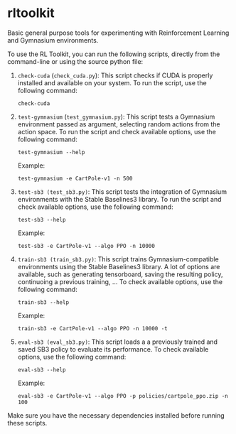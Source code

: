 # rltoolkit
Basic general purpose tools for experimenting with Reinforcement Learning and Gymnasium environments.

To use the RL Toolkit, you can run the following scripts, directly from the command-line or using the source python file:

1. `check-cuda` (`check_cuda.py`): This script checks if CUDA is properly installed and available on your system. To run the script, use the following command:
    ```
    check-cuda
    ```

2. `test-gymnasium` (`test_gymnasium.py`): This script tests a Gymnasium environment passed as argument, selecting random actions from the action space. To run the script and check available options, use the following command:
    ```
    test-gymnasium --help
    ```
    Example:
    ```
    test-gymnasium -e CartPole-v1 -n 500
    ```

3. `test-sb3 (test_sb3.py)`: This script tests the integration of Gymnasium environments with the Stable Baselines3 library. To run the script and check available options, use the following command:
    ```
    test-sb3 --help
    ```
    Example:
    ```
    test-sb3 -e CartPole-v1 --algo PPO -n 10000
    ```

3. `train-sb3 (train_sb3.py)`: This script trains Gymnasium-compatible environments using  the Stable Baselines3 library. A lot of options are available, such as generating tensorboard, saving the resulting policy, continuoing a previous training, ... To check available options, use the following command:
    ```
    train-sb3 --help
    ```
    Example:
    ```
    train-sb3 -e CartPole-v1 --algo PPO -n 10000 -t
    ```

3. `eval-sb3 (eval_sb3.py)`: This script loads a a previously trained and saved SB3 policy to evaluate its performance. To check available options, use the following command:
    ```
    eval-sb3 --help
    ```
    Example:
    ```
    eval-sb3 -e CartPole-v1 --algo PPO -p policies/cartpole_ppo.zip -n 100
    ```
Make sure you have the necessary dependencies installed before running these scripts.
